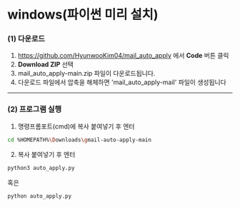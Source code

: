 # windows(파이썬 미리 설치)

### (1) 다운로드

1. https://github.com/HyunwooKim04/mail_auto_apply 에서 **Code** 버튼 클릭
2. **Download ZIP** 선택
3. mail_auto_apply-main.zip 파일이 다운로드됩니다.
4. 다운로드 파일에서 압축을 해체하면 'mail_auto_apply-mail' 파일이 생성됩니다

---

### (2) 프로그램 실행

1. 명령프롬포트(cmd)에 복사 붙여넣기 후 엔터
```bash
cd %HOMEPATH%\Downloads\gmail-auto-apply-main
```

2. 복사 붙여넣기 후 엔터
```bash
python3 auto_apply.py
```
혹은
```bash
python auto_apply.py
```

